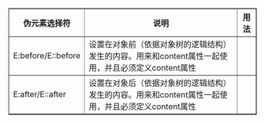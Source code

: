 <table border="1" width= 90%>
	<thead><tr><th>伪元素选择符</th><th>说明</th><th>用法</th></tr></thead>
	<tbody>
		<tr><td>E:before/E::before </td><td>设置在对象前（依据对象树的逻辑结构）发生的内容。用来和content属性一起使用，并且必须定义content属性</td><td></td></tr>
		<tr><td>E:after/E::after </td><td>设置在对象后（依据对象树的逻辑结构）发生的内容。用来和content属性一起使用，并且必须定义content属性</td><td></td></tr>
	</tbody>
</table>
